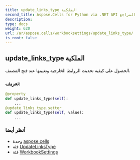 ```yaml
---
title: update_links_type الملكية
second_title: Aspose.Cells for Python via .NET API المراجع
description:
type: docs
weight: 620
url: /ar/aspose.cells/workbooksettings/update_links_type/
is_root: false
---
```

##  update_links_type الملكية

الحصول على كيفية تحديث الروابط الخارجية وتعيينها عند فتح المصنف.
###  تعريف:
```python
@property
def update_links_type(self):
    ...
@update_links_type.setter
def update_links_type(self, value):
    ...
```

###  أنظر أيضا
* وحدة [aspose.cells](../../)
* فئة [UpdateLinksType](/cells/python-net/ar/aspose.cells/updatelinkstype)
* فئة [WorkbookSettings](/cells/python-net/ar/aspose.cells/workbooksettings)

